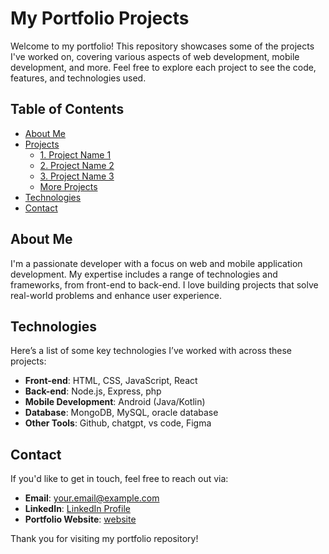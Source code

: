 # My Portfolio Projects

Welcome to my portfolio! This repository showcases some of the projects I've worked on, covering various aspects of web development, mobile development, and more. Feel free to explore each project to see the code, features, and technologies used.

## Table of Contents

- [About Me](#about-me)
- [Projects](#projects)
  - [1. Project Name 1](#1-project-name-1)
  - [2. Project Name 2](#2-project-name-2)
  - [3. Project Name 3](#3-project-name-3)
  - [More Projects](#more-projects)
- [Technologies](#technologies)
- [Contact](#contact)

## About Me

I'm a passionate developer with a focus on web and mobile application development. My expertise includes a range of technologies and frameworks, from front-end to back-end. I love building projects that solve real-world problems and enhance user experience.

## Technologies

Here’s a list of some key technologies I’ve worked with across these projects:

- **Front-end**: HTML, CSS, JavaScript, React
- **Back-end**: Node.js, Express, php
- **Mobile Development**: Android (Java/Kotlin)
- **Database**: MongoDB, MySQL, oracle database
- **Other Tools**: Github, chatgpt, vs code, Figma

## Contact

If you'd like to get in touch, feel free to reach out via:

- **Email**: your.email@example.com
- **LinkedIn**: [LinkedIn Profile](https://www.linkedin.com/in/aniket-dobriyal-2d2/)
- **Portfolio Website**: [website](https://zynthara.in)

Thank you for visiting my portfolio repository!
